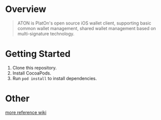 # Overview
> ATON is PlatOn's open source iOS wallet client, supporting basic common wallet management, shared wallet management based on multi-signature technology.

# Getting Started

1. Clone this repository.
2. Install CocoaPods.
2. Run `pod install` to install dependencies.

# Other
[more reference wiki](https://github.com/PlatONnetwork/wiki/wiki)